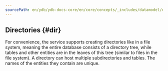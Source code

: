```yaml
---
sourcePath: en/ydb/ydb-docs-core/en/core/concepts/_includes/datamodel/dir.md
---
```

## Directories {#dir}

For convenience, the service supports creating directories like in a file system, meaning the entire database consists of a directory tree, while tables and other entities are in the leaves of this tree (similar to files in the file system). A directory can host multiple subdirectories and tables. The names of the entities they contain are unique.

